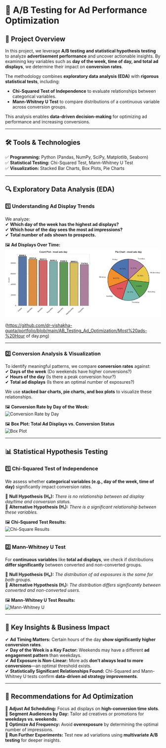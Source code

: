 # 🎯 A/B Testing for Ad Performance Optimization  

## 📌 Project Overview  
In this project, we leverage **A/B testing and statistical hypothesis testing** to analyze **advertisement performance** and uncover actionable insights. By examining key variables such as **day of the week, time of day, and total ad displays**, we determine their impact on **conversion rates**.  

The methodology combines **exploratory data analysis (EDA)** with **rigorous statistical tests**, including:  
- **Chi-Squared Test of Independence** to evaluate relationships between categorical variables.  
- **Mann-Whitney U Test** to compare distributions of a continuous variable across conversion groups.  

This analysis enables **data-driven decision-making** for optimizing ad performance and increasing conversions.  

---

## 🛠 **Tools & Technologies**  
✅ **Programming:** Python (Pandas, NumPy, SciPy, Matplotlib, Seaborn)  
✅ **Statistical Testing:** Chi-Squared Test, Mann-Whitney U Test  
✅ **Visualization:** Stacked Bar Charts, Box Plots, Pie Charts  

---

## 🔍 **Exploratory Data Analysis (EDA)**  

### **1️⃣ Understanding Ad Display Trends**  
We analyze:  
✔ **Which day of the week has the highest ad displays?**  
✔ **Which hour of the day sees the most ad impressions?**  
✔ **Total number of ads shown to prospects.**  

🖼 **Ad Displays Over Time:**  
![Ad Displays Over Time](https://github.com/dr-vishakha-gupta/portfolio/blob/main/AB_Testing_Ad_Optimization/Most%20ads-%20day.png)  

(https://github.com/dr-vishakha-gupta/portfolio/blob/main/AB_Testing_Ad_Optimization/Most%20ads-%20Hour of day.png)

---

### **2️⃣ Conversion Analysis & Visualization**  
To identify meaningful patterns, we compare **conversion rates** against:  
✔ **Days of the week** (Do weekends have higher conversions?)  
✔ **Hours of the day** (Is there a peak conversion hour?)  
✔ **Total ad displays** (Is there an optimal number of exposures?)  

We use **stacked bar charts, pie charts, and box plots** to visualize these relationships.  

🖼 **Conversion Rate by Day of the Week:**  
![Conversion Rate by Day](INSERT_IMAGE_LINK_HERE)  

🖼 **Box Plot: Total Ad Displays vs. Conversion Status**  
![Box Plot](INSERT_IMAGE_LINK_HERE)  

---

## 📊 **Statistical Hypothesis Testing**  

### **1️⃣ Chi-Squared Test of Independence**  
We assess whether **categorical variables (e.g., day of the week, time of day)** significantly impact conversion rates.  

📌 **Null Hypothesis (H₀):** *There is no relationship between ad display day/time and conversion status.*  
📌 **Alternative Hypothesis (H₁):** *There is a significant relationship between these variables.*  

🖼 **Chi-Squared Test Results:**  
![Chi-Square Results](INSERT_IMAGE_LINK_HERE)  

---

### **2️⃣ Mann-Whitney U Test**  
For **continuous variables** like **total ad displays**, we check if distributions **differ significantly** between converted and non-converted groups.  

📌 **Null Hypothesis (H₀):** *The distribution of ad exposures is the same for both groups.*  
📌 **Alternative Hypothesis (H₁):** *The distribution differs significantly between converted and non-converted users.*  

🖼 **Mann-Whitney U Test Results:**  
![Mann-Whitney U](INSERT_IMAGE_LINK_HERE)  

---

## 🎯 **Key Insights & Business Impact**  
✔ **Ad Timing Matters:** Certain hours of the day **show significantly higher conversion rates**.  
✔ **Day of the Week is a Key Factor:** Weekends may have a different **ad engagement pattern** than weekdays.  
✔ **Ad Exposure is Non-Linear:** More ads **don’t always lead to more conversions**—an optimal threshold exists.  
✔ **Statistically Significant Relationships Found:** Chi-Squared and Mann-Whitney U tests confirm **data-driven ad strategy improvements**.  

---

## 🚀 **Recommendations for Ad Optimization**  
🔹 **Adjust Ad Scheduling:** Focus ad displays on **high-conversion time slots**.  
🔹 **Segment Audiences by Day:** Tailor ad creatives or promotions for **weekdays vs. weekends**.  
🔹 **Optimize Ad Frequency:** Avoid **overexposure** by determining the optimal number of impressions.  
🔹 **Run Further Experiments:** Test new ad variations using **multivariate A/B testing** for deeper insights.
